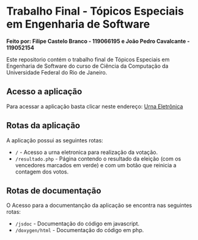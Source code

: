 # Trabalho Final - Tópicos Especiais em Engenharia de Software
**Feito por: Filipe Castelo Branco - 119066195 e João Pedro Cavalcante - 119052154**

Este repositorio contém o trabalho final de Tópicos Especiais em Engenharia de Software do curso de Ciência da Computação da Universidade Federal do Rio de Janeiro.

## Acesso a aplicação
Para acessar a aplicação basta clicar neste endereço: [Urna Eletrônica](http://urna-tees.herokuapp.com)

## Rotas da aplicação
A aplicação possui as seguintes rotas:


* `/` - Acesso a urna eletronica para realização da votação.
* `/resultado.php` - Página contendo o resultado da eleição (com os vencedores marcados em verde) e com um botão que reinicia a contagem dos votos.

## Rotas de documentação
O Acesso para a documentanção da aplicação se encontra nas seguintes rotas:


* `/jsdoc` - Documentação do código em javascript.
* `/doxygen/html` - Documentação do código em php.
